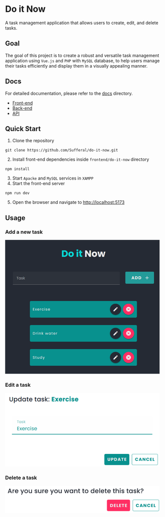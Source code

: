 # Do it Now
A task management application that allows users to create, edit, and delete tasks. 

## Goal 
The goal of this project is to create a robust and versatile task management application using `Vue.js` and `PHP` with `MySQL` database, to help users manage their tasks efficiently and display them in a visually appealing manner.

## Docs
For detailed documentation, please refer to the [docs](./docs) directory.
- [Front-end](./docs/frontend.md)
- [Back-end](./docs/backend.md)
- [API](./docs/api.md)

## Quick Start
1. Clone the repository
```
git clone https://github.com/Sufferal/do-it-now.git
```
2. Install front-end dependencies inside `frontend/do-it-now` directory
``` 
npm install
```
3. Start `Apacke` and `MySQL` services in `XAMPP`
4. Start the front-end server
```
npm run dev
```
5. Open the browser and navigate to [http://localhost:5173](http://localhost:5173)

## Usage
### Add a new task
<img src="./docs/img/task_add.png" width="500" alt="Add a task">

### Edit a task
<img src="./docs/img/task_edit.png" width="500" alt="Edit a task">

### Delete a task
<img src="./docs/img/task_delete.png" width="500" alt="Delete a task">